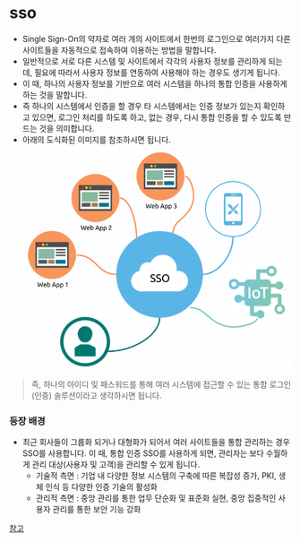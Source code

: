 # sso

- Single Sign-On의 약자로 여러 개의 사이트에서 한번의 로그인으로 여러가지 다른 사이트들을 자동적으로 접속하여 이용하는 방법을 말합니다.
- 일반적으로 서로 다른 시스템 및 사이트에서 각각의 사용자 정보를 관리하게 되는데, 필요에 따라서 사용자 정보를 연동하여 사용해야 하는 경우도 생기게 됩니다.
- 이 때, 하나의 사용자 정보를 기반으로 여러 시스템을 하나의 통합 인증을 사용하게 하는 것을 말합니다.
- 즉 하나의 시스템에서 인증을 할 경우 타 시스템에서는 인증 정보가 있는지 확인하고 있으면, 로그인 처리를 하도록 하고, 없는 경우, 다시 통합 인증을 할 수 있도록 만드는 것을 의미합니다.
- 아래의 도식화된 이미지를 참조하시면 됩니다.
  ![](./img/sso.png)

> 즉, 하나의 아이디 및 패스워드를 통해 여러 시스템에 접근할 수 있는 통합 로그인(인증) 솔루션이라고 생각하시면 됩니다.

### 등장 배경

- 최근 회사들이 그룹화 되거나 대형화가 되어서 여러 사이트들을 통합 관리하는 경우 SSO를 사용합니다. 이 때, 통합 인증 SSO를 사용하게 되면, 관리자는 보다 수월하게 관리 대상(사용자 및 고객)을 관리할 수
  있게 됩니다.
    - 기술적 측면 : 기업 내 다양한 정보 시스템의 구축에 따른 복잡성 증가, PKI, 생체 인식 등 다양한 인증 기술의 활성화
    - 관리적 측면 : 중앙 관리를 통한 업무 단순화 및 표준화 실현, 중앙 집중적인 사용자 관리를 통한 보안 기능 강화

[참고](https://toma0912.tistory.com/75)